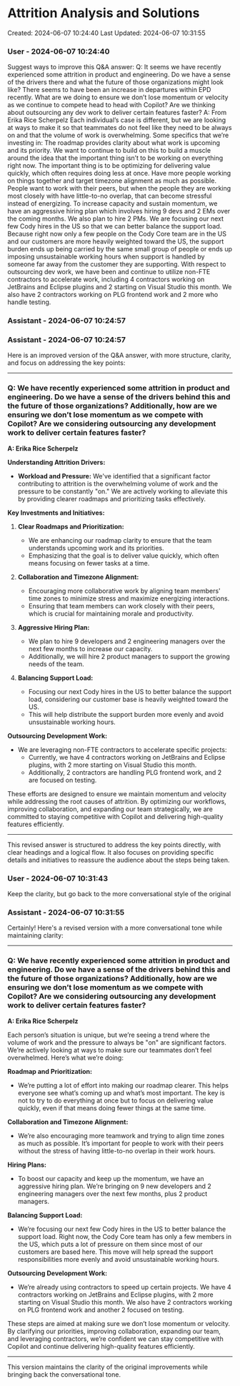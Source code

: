 # Attrition Analysis and Solutions

Created: 2024-06-07 10:24:40
Last Updated: 2024-06-07 10:31:55

### User - 2024-06-07 10:24:40

Suggest ways to improve this Q&A answer:
Q: It seems we have recently experienced some attrition in product and engineering. Do we have a sense of the drivers there and what the future of those organizations might look like? There seems to have been an increase in departures within EPD recently. What are we doing to ensure we don’t lose momentum or velocity as we continue to compete head to head with Copilot? Are we thinking about outsourcing any dev work to deliver certain features faster?
A: From Erika Rice Scherpelz
Each individual’s case is different, but we are looking at ways to make it so that teammates do not feel like they need to be always on and that the volume of work is overwhelming. Some specifics that we’re investing in:
The roadmap provides clarity about what work is upcoming and its priority. We want to continue to build on this to build a muscle around the idea that the important thing isn’t to be working on everything right now. The important thing is to be optimizing for delivering value quickly, which often requires doing less at once.
Have more people working on things together and target timezone alignment as much as possible. People want to work with their peers, but when the people they are working most closely with have little-to-no overlap, that can become stressful instead of energizing. 
To increase capacity and sustain momentum, we have an aggressive hiring plan which involves hiring 9 devs and 2 EMs over the coming months. We also plan to hire 2 PMs. 
We are focusing our next few Cody hires in the US so that we can better balance the support load. Because right now only a few people on the Cody Core team are in the US and our customers are more heavily weighted toward the US, the support burden ends up being carried by the same small group of people or ends up imposing unsustainable working hours when support is handled by someone far away from the customer they are supporting. 
With respect to outsourcing dev work, we have been and continue to utilize non-FTE contractors to accelerate work, including 4 contractors working on JetBrains and Eclipse plugins  and 2 starting on Visual Studio this month. We also have 2 contractors working on PLG frontend work and 2 more who handle testing. 


### Assistant - 2024-06-07 10:24:57



### Assistant - 2024-06-07 10:24:57

Here is an improved version of the Q&A answer, with more structure, clarity, and focus on addressing the key points:

---

### Q: We have recently experienced some attrition in product and engineering. Do we have a sense of the drivers behind this and the future of those organizations? Additionally, how are we ensuring we don’t lose momentum as we compete with Copilot? Are we considering outsourcing any development work to deliver certain features faster?

**A: Erika Rice Scherpelz**

**Understanding Attrition Drivers:**
- **Workload and Pressure:** We've identified that a significant factor contributing to attrition is the overwhelming volume of work and the pressure to be constantly "on." We are actively working to alleviate this by providing clearer roadmaps and prioritizing tasks effectively.

**Key Investments and Initiatives:**
1. **Clear Roadmaps and Prioritization:**
   - We are enhancing our roadmap clarity to ensure that the team understands upcoming work and its priorities.
   - Emphasizing that the goal is to deliver value quickly, which often means focusing on fewer tasks at a time.

2. **Collaboration and Timezone Alignment:**
   - Encouraging more collaborative work by aligning team members' time zones to minimize stress and maximize energizing interactions.
   - Ensuring that team members can work closely with their peers, which is crucial for maintaining morale and productivity.

3. **Aggressive Hiring Plan:**
   - We plan to hire 9 developers and 2 engineering managers over the next few months to increase our capacity.
   - Additionally, we will hire 2 product managers to support the growing needs of the team.

4. **Balancing Support Load:**
   - Focusing our next Cody hires in the US to better balance the support load, considering our customer base is heavily weighted toward the US.
   - This will help distribute the support burden more evenly and avoid unsustainable working hours.

**Outsourcing Development Work:**
- We are leveraging non-FTE contractors to accelerate specific projects:
   - Currently, we have 4 contractors working on JetBrains and Eclipse plugins, with 2 more starting on Visual Studio this month.
   - Additionally, 2 contractors are handling PLG frontend work, and 2 are focused on testing.

These efforts are designed to ensure we maintain momentum and velocity while addressing the root causes of attrition. By optimizing our workflows, improving collaboration, and expanding our team strategically, we are committed to staying competitive with Copilot and delivering high-quality features efficiently.

---

This revised answer is structured to address the key points directly, with clear headings and a logical flow. It also focuses on providing specific details and initiatives to reassure the audience about the steps being taken.

### User - 2024-06-07 10:31:43

Keep the clarity, but go back to the more conversational style of the original

### Assistant - 2024-06-07 10:31:55

Certainly! Here's a revised version with a more conversational tone while maintaining clarity:

---

### Q: We have recently experienced some attrition in product and engineering. Do we have a sense of the drivers behind this and the future of those organizations? Additionally, how are we ensuring we don’t lose momentum as we compete with Copilot? Are we considering outsourcing any development work to deliver certain features faster?

**A: Erika Rice Scherpelz**

Each person’s situation is unique, but we’re seeing a trend where the volume of work and the pressure to always be "on" are significant factors. We’re actively looking at ways to make sure our teammates don’t feel overwhelmed. Here’s what we’re doing:

**Roadmap and Prioritization:**
- We’re putting a lot of effort into making our roadmap clearer. This helps everyone see what’s coming up and what’s most important. The key is not to try to do everything at once but to focus on delivering value quickly, even if that means doing fewer things at the same time.

**Collaboration and Timezone Alignment:**
- We’re also encouraging more teamwork and trying to align time zones as much as possible. It’s important for people to work with their peers without the stress of having little-to-no overlap in their work hours.

**Hiring Plans:**
- To boost our capacity and keep up the momentum, we have an aggressive hiring plan. We’re bringing on 9 new developers and 2 engineering managers over the next few months, plus 2 product managers.

**Balancing Support Load:**
- We’re focusing our next few Cody hires in the US to better balance the support load. Right now, the Cody Core team has only a few members in the US, which puts a lot of pressure on them since most of our customers are based here. This move will help spread the support responsibilities more evenly and avoid unsustainable working hours.

**Outsourcing Development Work:**
- We’re already using contractors to speed up certain projects. We have 4 contractors working on JetBrains and Eclipse plugins, with 2 more starting on Visual Studio this month. We also have 2 contractors working on PLG frontend work and another 2 focused on testing.

These steps are aimed at making sure we don’t lose momentum or velocity. By clarifying our priorities, improving collaboration, expanding our team, and leveraging contractors, we’re confident we can stay competitive with Copilot and continue delivering high-quality features efficiently.

---

This version maintains the clarity of the original improvements while bringing back the conversational tone.

